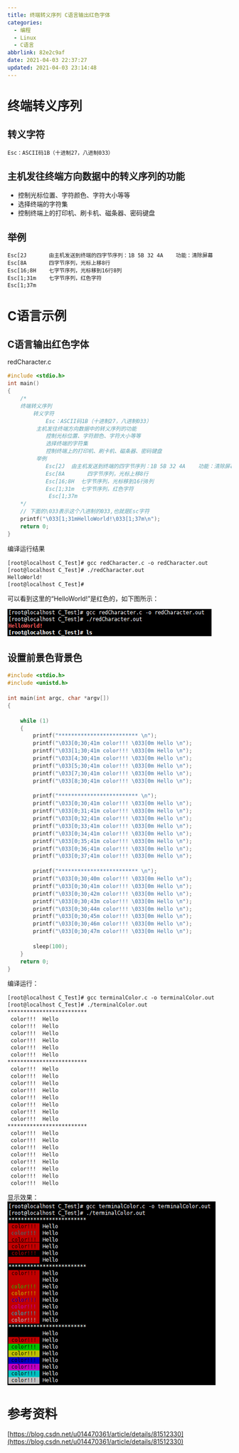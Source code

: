 ```yaml
---
title: 终端转义序列 C语言输出红色字体
categories: 
  - 编程
  - Linux
  - C语言
abbrlink: 82e2c9af
date: 2021-04-03 22:37:27
updated: 2021-04-03 23:14:48
---
```

# 终端转义序列
## 转义字符
```
Esc：ASCII码1B（十进制27，八进制033）
```
## 主机发往终端方向数据中的转义序列的功能
- 控制光标位置、字符颜色、字符大小等等
- 选择终端的字符集
- 控制终端上的打印机、刷卡机、磁条器、密码键盘

## 举例
```
Esc[2J       由主机发送到终端的四字节序列：1B 5B 32 4A    功能：清除屏幕
Esc[8A       四字节序列，光标上移8行
Esc[16;8H    七字节序列，光标移到16行8列
Esc[1;31m    七字节序列，红色字符
Esc[1;37m     
```

# C语言示例
## C语言输出红色字体
redCharacter.c
```c redCharacter.c
#include <stdio.h>
int main()
{
    /*
    终端转义序列
        转义字符
            Esc：ASCII码1B（十进制27，八进制033）
         主机发往终端方向数据中的转义序列的功能
            控制光标位置、字符颜色、字符大小等等
            选择终端的字符集
            控制终端上的打印机、刷卡机、磁条器、密码键盘
         举例
            Esc[2J  由主机发送到终端的四字节序列：1B 5B 32 4A    功能：清除屏幕
            Esc[8A       四字节序列，光标上移8行
            Esc[16;8H  七字节序列，光标移到16行8列
            Esc[1;31m  七字节序列，红色字符
             Esc[1;37m  
    */
    // 下面的\033表示这个八进制的033,也就是Esc字符
    printf("\033[1;31mHelloWorld!\033[1;37m\n");
    return 0;
}
```
编译运行结果
```
[root@localhost C_Test]# gcc redCharacter.c -o redCharacter.out
[root@localhost C_Test]# ./redCharacter.out 
HelloWorld!
[root@localhost C_Test]# 
```
可以看到这里的“HelloWorld!”是红色的，如下图所示：

![图1](https://raw.githubusercontent.com/lanlan2017/images/master/Programming/Linux/CLanguage/TerminalEscapeSequence/1.png)

## 设置前景色背景色
```c terminalColor.c
#include <stdio.h>
#include <unistd.h>

int main(int argc, char *argv[])
{

    while (1)
    {
        printf("************************* \n");
        printf("\033[0;30;41m color!!! \033[0m Hello \n");
        printf("\033[1;30;41m color!!! \033[0m Hello \n");
        printf("\033[4;30;41m color!!! \033[0m Hello \n");
        printf("\033[5;30;41m color!!! \033[0m Hello \n");
        printf("\033[7;30;41m color!!! \033[0m Hello \n");
        printf("\033[8;30;41m color!!! \033[0m Hello \n");

        printf("************************* \n");
        printf("\033[0;30;41m color!!! \033[0m Hello \n");
        printf("\033[0;31;41m color!!! \033[0m Hello \n");
        printf("\033[0;32;41m color!!! \033[0m Hello \n");
        printf("\033[0;33;41m color!!! \033[0m Hello \n");
        printf("\033[0;34;41m color!!! \033[0m Hello \n");
        printf("\033[0;35;41m color!!! \033[0m Hello \n");
        printf("\033[0;36;41m color!!! \033[0m Hello \n");
        printf("\033[0;37;41m color!!! \033[0m Hello \n");

        printf("************************* \n");
        printf("\033[0;30;40m color!!! \033[0m Hello \n");
        printf("\033[0;30;41m color!!! \033[0m Hello \n");
        printf("\033[0;30;42m color!!! \033[0m Hello \n");
        printf("\033[0;30;43m color!!! \033[0m Hello \n");
        printf("\033[0;30;44m color!!! \033[0m Hello \n");
        printf("\033[0;30;45m color!!! \033[0m Hello \n");
        printf("\033[0;30;46m color!!! \033[0m Hello \n");
        printf("\033[0;30;47m color!!! \033[0m Hello \n");

        sleep(100);
    }
    return 0;
}
```
编译运行：
```
[root@localhost C_Test]# gcc terminalColor.c -o terminalColor.out
[root@localhost C_Test]# ./terminalColor.out 
************************* 
 color!!!  Hello 
 color!!!  Hello 
 color!!!  Hello 
 color!!!  Hello 
 color!!!  Hello 
 color!!!  Hello 
************************* 
 color!!!  Hello 
 color!!!  Hello 
 color!!!  Hello 
 color!!!  Hello 
 color!!!  Hello 
 color!!!  Hello 
 color!!!  Hello 
 color!!!  Hello 
************************* 
 color!!!  Hello 
 color!!!  Hello 
 color!!!  Hello 
 color!!!  Hello 
 color!!!  Hello 
 color!!!  Hello 
 color!!!  Hello 
 color!!!  Hello 
```
显示效果：
![图片](https://raw.githubusercontent.com/lanlan2017/images/master/Programming/Linux/CLanguage/TerminalEscapeSequence/2.png)

# 参考资料
[https://blog.csdn.net/u014470361/article/details/81512330](https://blog.csdn.net/u014470361/article/details/81512330)
<!-- Programming/Linux/CLanguage/TerminalEscapeSequence/ -->
<!-- Programming/Linux/CLanguage/TerminalEscapeSequence/ -->
<!-- Programming/Linux/CLanguage/TerminalEscapeSequence/ -->
<!-- Programming/Linux/CLanguage/TerminalEscapeSequence/ -->
